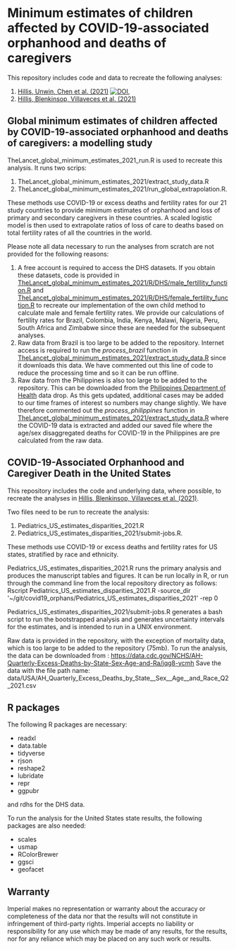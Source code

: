 # Minimum estimates of children affected by COVID-19-associated orphanhood and deaths of caregivers

This repository includes code and data to recreate the following analyses:
1) [Hillis, Unwin, Chen et al. (2021)](http://www.thelancet.com/journals/lancet/article/PIIS0140-6736(21)01253-8/fulltext) [![DOI](https://zenodo.org/badge/360452208.svg)](https://zenodo.org/badge/latestdoi/360452208),
2) [Hillis, Blenkinsop, Villaveces et al. (2021)](https://publications.aap.org/pediatrics/article/148/6/e2021053760/183446/COVID-19-Associated-Orphanhood-and-Caregiver-Death)

## Global minimum estimates of children affected by COVID-19-associated orphanhood and deaths of caregivers: a modelling study

TheLancet_global_minimum_estimates_2021_run.R is used to recreate this analysis.  It runs two scrips:
1) TheLancet_global_minimum_estimates_2021/extract_study_data.R
2) TheLancet_global_minimum_estimates_2021/run_global_extrapolation.R.

These methods use COVID-19 or excess deaths and fertility rates for our 21 study countries to provide minimum estimates of orphanhood and loss of primary and secondary caregivers in these countries.  A scaled logistic model is then used to extrapolate ratios of loss of care to deaths based on total fertility rates of all the countries in the world.

Please note all data necessary to run the analyses from scratch are not provided for the following reasons:
1) A free account is required to access the DHS datasets.  If you obtain these datasets, code is provided in [TheLancet_global_minimum_estimates_2021/R/DHS/male_fertillity_function.R](TheLancet_global_minimum_estimates_2021/R/DHS/male_fertility_function.R) and [TheLancet_global_minimum_estimates_2021/R/DHS/female_fertility_function.R](TheLancet_global_minimum_estimates_2021/R/DHS/female_fertility_function.R) to recreate our implementation of the own child method to calculate male and female fertility rates.  We provide our calculations of fertility rates for Brazil, Colombia, India, Kenya, Malawi, Nigeria, Peru, South Africa and Zimbabwe since these are needed for the subsequent analyses.
2) Raw data from Brazil is too large to be added to the repository.  Internet access is required to run the *process_brazil* function in [TheLancet_global_minimum_estimates_2021/extract_study_data.R](TheLancet_global_minimum_estimates_2021/extract_study_data.R) since it downloads this data.  We have commented out this line of code to reduce the processing time and so it can be run offline.
3) Raw data from the Philippines is also too large to be added to the repository.  This can be downloaded from the [Philippines Department of Health](https://doh.gov.ph/covid19tracker) data drop. As this gets updated, additional cases may be added to our time frames of interest so numbers may change slightly.  We have therefore commented out the *process_philippines* function in [TheLancet_global_minimum_estimates_2021/extract_study_data.R](TheLancet_global_minimum_estimates_2021/extract_study_data.R) where the COVID-19 data is extracted and added our saved file where the age/sex disaggregated deaths for COVID-19 in the Philippines are pre calculated from the raw data.

## COVID-19-Associated Orphanhood and Caregiver Death in the United States

This repository includes the code and underlying data, where possible, to recreate the analyses in [Hillis, Blenkinsop, Villaveces et al. (2021)]( https://doi.org/10.1542/peds.2021-053760).  

Two files need to be run to recreate the analysis:
1) Pediatrics_US_estimates_disparities_2021.R
2) Pediatrics_US_estimates_disparities_2021/submit-jobs.R.

These methods use COVID-19 or excess deaths and fertility rates for US states, stratified by race and ethnicity.

Pediatrics_US_estimates_disparities_2021.R runs the primary analysis and produces the manuscript tables and figures. It can be run locally in R, or run through the command line from the local repository directory as follows:
Rscript Pediatrics_US_estimates_disparities_2021.R -source_dir '~/git/covid19_orphans/Pediatrics_US_estimates_disparities_2021' -rep 0 

Pediatrics_US_estimates_disparities_2021/submit-jobs.R generates a bash script to run the bootstrapped analysis and generates uncertainty intervals for the estimates, and is intended to run in a UNIX environment.

Raw data is provided in the repository, with the exception of mortality data, which is too large to be added to the repository (75mb). To run the analysis, the data can be downloaded from :
https://data.cdc.gov/NCHS/AH-Quarterly-Excess-Deaths-by-State-Sex-Age-and-Ra/jqg8-ycmh
Save the data with the file path name:
data/USA/AH_Quarterly_Excess_Deaths_by_State__Sex__Age__and_Race_Q2_2021.csv

## R packages
The following R packages are necessary:
- readxl
- data.table
- tidyverse
- rjson
- reshape2
- lubridate
- repr
- ggpubr

and rdhs for the DHS data.

To run the analysis for the United States state results, the following packages are also needed:
- scales
- usmap
- RColorBrewer
- ggsci
- geofacet

## Warranty
Imperial makes no representation or warranty about the accuracy or completeness of the data nor that the results will not constitute in infringement of third-party rights. Imperial accepts no liability or responsibility for any use which may be made of any results, for the results, nor for any reliance which may be placed on any such work or results.


